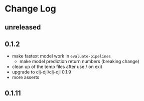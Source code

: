 # Change Log

## unreleased

## 0.1.2
- make fastext model work in `evaluate-pipelines`
   - make model prediction return numbers (breaking change)
- clean up of the temp files after use / on exit
- upgrade to clj-djl/clj-djl 0.1.9
- more asserts

## 0.1.11
